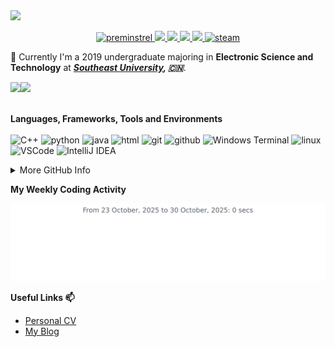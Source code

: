 <img src="https://github.com/preminstrel/preminstrel/blob/main/images/preminstrel.png">
<p align="center">
<a href="https://github.com/preminstrel">
<img src="https://komarev.com/ghpvc/?username=preminstrel&style=flat-square" alt="preminstrel" />
</a>
<a href="https://github.com/preminstrel">
 <img src="https://badges.pufler.dev/years/preminstrel?style=flat-square&color=blue&logo=github">
</a>
<a href="https://github.com/preminstrel">
 <img src="https://badges.pufler.dev/repos/preminstrel?style=flat-square&color=blue&logo=github">
</a>
 <a href="mailto:preminstrel@gmail.com">
 <img src="https://img.shields.io/badge/-preminstrel@gmail.com-c14438?style=flat-square&logo=Gmail&logoColor=white&link=mailto:preminstrel@gmail.com">
</a>
 <a>
  <a href="https://github.com/preminstrel">
 <img src="https://img.shields.io/badge/-SW825143601640-E60012?style=flat-square&logo=Nintendo-Switch&logoColor=FFFFFF">
</a>
 <a>
  <a href="https://steamcommunity.com/id/preminstrel/">
 <img src="https://img.shields.io/badge/@preminstrel-1DA1F2?style=flat-square&logo=Steam&logoColor=black" alt="steam"/>
  </a>
</p>

🌱 Currently I'm a 2019 undergraduate majoring in **Electronic Science and Technology** at ***[Southeast University](https://www.seu.edu.cn/), 🇨🇳***. 


<img align="left" src="https://github-readme-stats.vercel.app/api?username=preminstrel&bg_color=22272E&text_color=CDD9E5&count_private=true&show_icons=true&hide_border=true&include_all_commits=true" /> 


<img src="https://github-readme-stats.vercel.app/api/top-langs/?username=preminstrel&layout=compact&bg_color=22272E&text_color=CDD9E5&langs_count=10&hide_border=true" width="330px"/>

<p>
</br><strong>Languages, Frameworks, Tools and Environments</strong></br></br>
<img alt="C++" src="https://img.shields.io/badge/-C++-525288?style=flat-square&logo=c%2B%2B&logoColor=white" />
<img alt="python" src="https://img.shields.io/badge/-Python-74787a?style=flat-square&logo=python&logoColor=white" />
<img alt="java" src="https://img.shields.io/badge/-java-2e317c?style=flat-square&logo=java&logoColor=white" />
<img alt="html" src="https://img.shields.io/badge/-html-d2d97a?style=flat-square&logo=html5&logoColor=white" />

<img alt="git" src="https://img.shields.io/badge/-Git-5c2223?style=flat-square&logo=git&logoColor=white" />
<img alt="github" src="https://img.shields.io/badge/-GitHub-d13c74?style=flat-square&logo=github&logoColor=white" />
<img alt="Windows Terminal" src="https://img.shields.io/badge/-Terminal-36292f?style=flat-square&logo=Windows Terminal&logoColor=white" />

<img alt="linux" src="https://img.shields.io/badge/-Linux-8076a3?style=flat-square&logo=linux&logoColor=white" />
<img alt="VSCode" src="https://img.shields.io/badge/-VSCode-007ACC?style=flat-square&logo=Visual Studio Code&logoColor=white" />
<img alt="IntelliJ IDEA" src="https://img.shields.io/badge/-IntelliJ IDEA-b7ae8f?style=flat-square&logo=IntelliJ IDEA&logoColor=white" />

</p>


<details><summary>More GitHub Info</summary>
 <img src="https://github.com/preminstrel/preminstrel/blob/main/github-metrics.svg" alt="Metrics"/>
</details>

<strong>My Weekly Coding Activity</strong>

<img src="https://github.com/preminstrel/preminstrel/blob/main/images/stat.svg" alt="Preminstrel WakaTime Activity"/>


<strong>Useful Links 📫</strong>
* [Personal CV ](https://github.com/preminstrel/preminstrel/blob/main/CV.pdf)
* [My Blog](https://preminstrel.github.io) 
